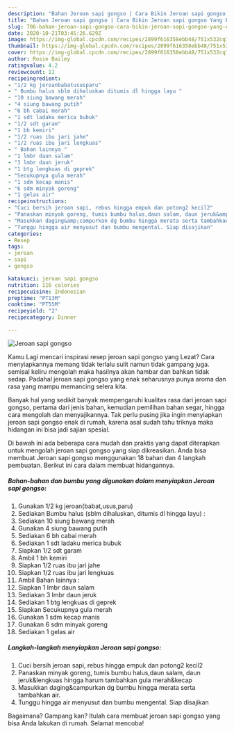 ```yaml
---
description: "Bahan Jeroan sapi gongso | Cara Bikin Jeroan sapi gongso Yang Enak Dan Mudah"
title: "Bahan Jeroan sapi gongso | Cara Bikin Jeroan sapi gongso Yang Enak Dan Mudah"
slug: 786-bahan-jeroan-sapi-gongso-cara-bikin-jeroan-sapi-gongso-yang-enak-dan-mudah
date: 2020-10-21T03:45:26.629Z
image: https://img-global.cpcdn.com/recipes/2899f616358ebb48/751x532cq70/jeroan-sapi-gongso-foto-resep-utama.jpg
thumbnail: https://img-global.cpcdn.com/recipes/2899f616358ebb48/751x532cq70/jeroan-sapi-gongso-foto-resep-utama.jpg
cover: https://img-global.cpcdn.com/recipes/2899f616358ebb48/751x532cq70/jeroan-sapi-gongso-foto-resep-utama.jpg
author: Rosie Bailey
ratingvalue: 4.2
reviewcount: 11
recipeingredient:
- "1/2 kg jeroanbabatususparu"
- " Bumbu halus sblm dihaluskan ditumis dl hingga layu "
- "10 siung bawang merah"
- "4 siung bawang putih"
- "6 bh cabai merah"
- "1 sdt ladaku merica bubuk"
- "1/2 sdt garam"
- "1 bh kemiri"
- "1/2 ruas ibu jari jahe"
- "1/2 ruas ibu jari lengkuas"
- " Bahan lainnya "
- "1 lmbr daun salam"
- "3 lmbr daun jeruk"
- "1 btg lengkuas di geprek"
- "Secukupnya gula merah"
- "1 sdm kecap manis"
- "6 sdm minyak goreng"
- "1 gelas air"
recipeinstructions:
- "Cuci bersih jeroan sapi, rebus hingga empuk dan potong2 kecil2"
- "Panaskan minyak goreng, tumis bumbu halus,daun salam, daun jeruk&amp;lengkuas hingga harum tambahkan gula merah&amp;kecap"
- "Masukkan daging&amp;campurkan dg bumbu hingga merata serta tambahkan air."
- "Tunggu hingga air menyusut dan bumbu mengental. Siap disajikan"
categories:
- Resep
tags:
- jeroan
- sapi
- gongso

katakunci: jeroan sapi gongso 
nutrition: 116 calories
recipecuisine: Indonesian
preptime: "PT13M"
cooktime: "PT55M"
recipeyield: "2"
recipecategory: Dinner

---
```



![Jeroan sapi gongso](https://img-global.cpcdn.com/recipes/2899f616358ebb48/751x532cq70/jeroan-sapi-gongso-foto-resep-utama.jpg)

Kamu Lagi mencari inspirasi resep jeroan sapi gongso yang Lezat? Cara menyiapkannya memang tidak terlalu sulit namun tidak gampang juga. semisal keliru mengolah maka hasilnya akan hambar dan bahkan tidak sedap. Padahal jeroan sapi gongso yang enak seharusnya punya aroma dan rasa yang mampu memancing selera kita.

Banyak hal yang sedikit banyak mempengaruhi kualitas rasa dari jeroan sapi gongso, pertama dari jenis bahan, kemudian pemilihan bahan segar, hingga cara mengolah dan menyajikannya. Tak perlu pusing jika ingin menyiapkan jeroan sapi gongso enak di rumah, karena asal sudah tahu triknya maka hidangan ini bisa jadi sajian spesial.




Di bawah ini ada beberapa cara mudah dan praktis yang dapat diterapkan untuk mengolah jeroan sapi gongso yang siap dikreasikan. Anda bisa membuat Jeroan sapi gongso menggunakan 18 bahan dan 4 langkah pembuatan. Berikut ini cara dalam membuat hidangannya.

<!--inarticleads1-->

##### Bahan-bahan dan bumbu yang digunakan dalam menyiapkan Jeroan sapi gongso:

1. Gunakan 1/2 kg jeroan(babat,usus,paru)
1. Sediakan  Bumbu halus (sblm dihaluskan, ditumis dl hingga layu) :
1. Sediakan 10 siung bawang merah
1. Gunakan 4 siung bawang putih
1. Sediakan 6 bh cabai merah
1. Sediakan 1 sdt ladaku merica bubuk
1. Siapkan 1/2 sdt garam
1. Ambil 1 bh kemiri
1. Siapkan 1/2 ruas ibu jari jahe
1. Siapkan 1/2 ruas ibu jari lengkuas
1. Ambil  Bahan lainnya :
1. Siapkan 1 lmbr daun salam
1. Sediakan 3 lmbr daun jeruk
1. Sediakan 1 btg lengkuas di geprek
1. Siapkan Secukupnya gula merah
1. Gunakan 1 sdm kecap manis
1. Gunakan 6 sdm minyak goreng
1. Sediakan 1 gelas air




<!--inarticleads2-->

##### Langkah-langkah menyiapkan Jeroan sapi gongso:

1. Cuci bersih jeroan sapi, rebus hingga empuk dan potong2 kecil2
1. Panaskan minyak goreng, tumis bumbu halus,daun salam, daun jeruk&amp;lengkuas hingga harum tambahkan gula merah&amp;kecap
1. Masukkan daging&amp;campurkan dg bumbu hingga merata serta tambahkan air.
1. Tunggu hingga air menyusut dan bumbu mengental. Siap disajikan




Bagaimana? Gampang kan? Itulah cara membuat jeroan sapi gongso yang bisa Anda lakukan di rumah. Selamat mencoba!
